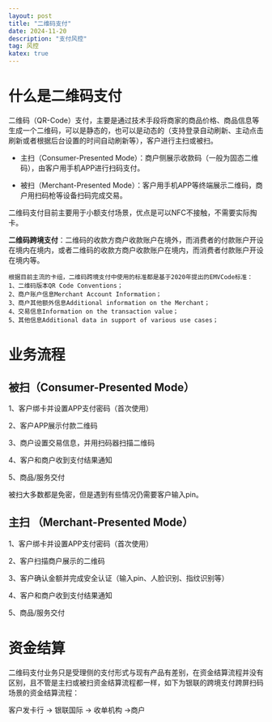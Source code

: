 ```yaml
---
layout: post
title: "二维码支付"
date: 2024-11-20
description: "支付风控"
tag: 风控
katex: true
---
```


# 什么是二维码支付

二维码（QR-Code）支付，主要是通过技术手段将商家的商品价格、商品信息等生成一个二维码，可以是静态的，也可以是动态的（支持登录自动刷新、主动点击刷新或者根据后台设置的时间自动刷新等），客户进行主扫或被扫。

- 主扫（Consumer-Presented Mode）：商户侧展示收款码（一般为固态二维码），由客户用手机APP进行扫码支付。

- 被扫（Merchant-Presented Mode）：客户用手机APP等终端展示二维码，商户用扫码枪等设备扫码完成交易。

二维码支付目前主要用于小额支付场景，优点是可以NFC不接触，不需要实际掏卡。

**二维码跨境支付**：二维码的收款方商户收款账户在境外，而消费者的付款账户开设在境内在境内，或者二维码的收款方商户收款账户在境内，而消费者付款账户开设在境内等。

```
根据目前主流的卡组，二维码跨境支付中使用的标准都是基于2020年提出的EMVCode标准：
1、二维码版本QR Code Conventions；
2、商户账户信息Merchant Account Information；
3、商户其他额外信息Additional information on the Merchant；
4、交易信息Information on the transaction value；
5、其他信息Additional data in support of various use cases；
```

# 业务流程

## 被扫（Consumer-Presented Mode）

1、客户绑卡并设置APP支付密码（首次使用） 

2、客户APP展示付款二维码

3、商户设置交易信息，并用扫码器扫描二维码

4、客户和商户收到支付结果通知

5、商品/服务交付

被扫大多数都是免密，但是遇到有些情况仍需要客户输入pin。

## 主扫 （Merchant-Presented Mode）

1、客户绑卡并设置APP支付密码（首次使用） 

2、客户扫描商户展示的二维码

3、客户确认金额并完成安全认证（输入pin、人脸识别、指纹识别等）

4、客户和商户收到支付结果通知

5、商品/服务交付

# 资金结算

二维码支付业务只是受理侧的支付形式与现有产品有差别，在资金结算流程并没有区别，且不管是主扫或被扫资金结算流程都一样，如下为银联的跨境支付跨屏扫码场景的资金结算流程：

客户发卡行 -> 银联国际 -> 收单机构 ->商户





